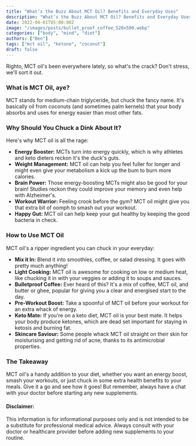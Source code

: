 ```yaml
---
title: "What’s the Buzz About MCT Oil? Benefits and Everyday Uses"
description: "What’s the Buzz About MCT Oil? Benefits and Everyday Uses"
date: 2022-04-01T05:00:00Z
image: "/images/posts/bullet_proof_coffee_520x500.webp"
categories: ["body", "mind", "diet"]
authors: ["Ben"]
tags: ["mct oil", "ketone", "coconut"]
draft: false
---
```


Righto, MCT oil's been everywhere lately, so what's the crack? Don't stress, we'll sort it out.

### What is MCT Oil, aye?

MCT stands for medium-chain triglyceride, but chuck the fancy name. It's basically oil from coconuts (and sometimes palm kernels) that your body absorbs and uses for energy easier than most other fats.

### Why Should You Chuck a Dink About It?

Here's why MCT oil is all the rage:

- **Energy Booster:** MCTs turn into energy quickly, which is why athletes and keto dieters reckon it's the duck's guts.
- **Weight Management:** MCT oil can help you feel fuller for longer and might even give your metabolism a kick up the bum to burn more calories.
- **Brain Power:** Those energy-boosting MCTs might also be good for your brain! Studies reckon they could improve your memory and even help with Alzheimer's.
- **Workout Warrior:** Feeling crook before the gym? MCT oil might give you that extra bit of oomph to smash out your workout.
- **Happy Gut:** MCT oil can help keep your gut healthy by keeping the good bacteria in check.

### How to Use MCT Oil

MCT oil's a ripper ingredient you can chuck in your everyday:

- **Mix it In:** Blend it into smoothies, coffee, or salad dressing. It goes with pretty much anything!
- **Light Cooking:** MCT oil is awesome for cooking on low or medium heat, like chucking it in with your veggies or adding it to soups and sauces.
- **Bulletproof Coffee:** Ever heard of this? It's a mix of coffee, MCT oil, and butter or ghee, popular for giving you a clear and energised start to the day.
- **Pre-Workout Boost:** Take a spoonful of MCT oil before your workout for an extra whack of energy.
- **Keto Mate:** If you're on a keto diet, MCT oil is your best mate. It helps your body produce ketones, which are dead set important for staying in ketosis and burning fat.
- **Skincare Saviour:** Some people whack MCT oil straight on their skin for moisturising and getting rid of acne, thanks to its antimicrobial properties.

### The Takeaway

MCT oil's a handy addition to your diet, whether you want an energy boost, smash your workouts, or just chuck in some extra health benefits to your meals. Give it a go and see how it goes! But remember, always have a chat with your doctor before starting any new supplements.

#### Disclaimer:
This information is for informational purposes only and is not intended to be a substitute for professional medical advice. Always consult with your doctor or healthcare provider before adding new supplements to your routine.